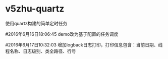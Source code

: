# v5zhu-quartz
使用quartz构建的简单定时任务

#2016年6月16日18:06:45
demo改为基于配置的任务调度

#2016年6月17日10:32:03
增加logback日志打印，打印信息包含：当前日期、线程名称、日志级别、类全路径、行号

